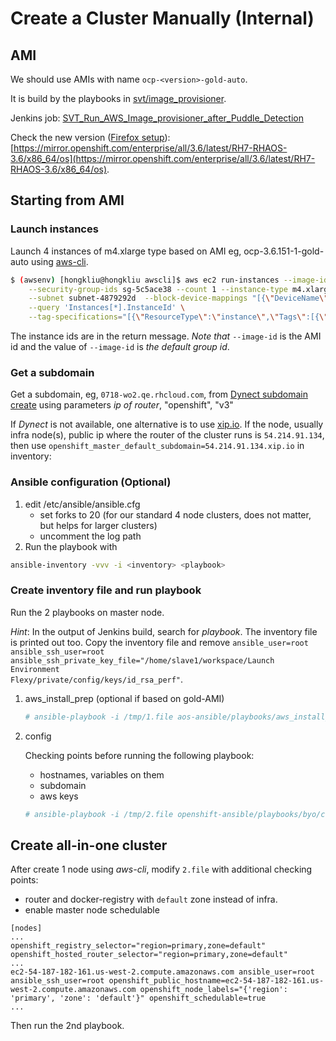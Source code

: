 # Create a Cluster Manually (Internal)

## AMI
We should use AMIs with name <code>ocp-\<version\>-gold-auto</code>.

It is build by the playbooks in [svt/image_provisioner](https://github.com/openshift/svt/tree/master/image_provisioner). 

Jenkins job: [SVT_Run_AWS_Image_provisioner_after_Puddle_Detection](https://openshift-qe-jenkins.rhev-ci-vms.eng.rdu2.redhat.com/view/System%20Verification%20Test/job/SVT_Run_AWS_Image_provisioner_after_Puddle_Detection/)

Check the new version ([Firefox setup](https://engineering.redhat.com/trac/Libra/wiki/Libra%20Repository)): [https://mirror.openshift.com/enterprise/all/3.6/latest/RH7-RHAOS-3.6/x86_64/os](https://mirror.openshift.com/enterprise/all/3.6/latest/RH7-RHAOS-3.6/x86_64/os).

## Starting from AMI

### Launch instances
Launch 4 instances of m4.xlarge type based on AMI eg, ocp-3.6.151-1-gold-auto using [aws-cli](ec2.md).

```sh
$ (awsenv) [hongkliu@hongkliu awscli]$ aws ec2 run-instances --image-id ami-7b26c103 \
    --security-group-ids sg-5c5ace38 --count 1 --instance-type m4.xlarge --key-name id_rsa_perf \
    --subnet subnet-4879292d  --block-device-mappings "[{\"DeviceName\":\"/dev/sdb\", \"Ebs\":{\"VolumeSize\": 60}}]" \
    --query 'Instances[*].InstanceId' \
    --tag-specifications="[{\"ResourceType\":\"instance\",\"Tags\":[{\"Key\":\"Name\",\"Value\":\"qe-hongkliu-test\"}]}]"
```

The instance ids are in the return message. *Note that* <code>--image-id</code> is the AMI id and the value of <code>--image-id</code> is _the default group id_.

### Get a subdomain
Get a subdomain, eg, <code>0718-wo2.qe.rhcloud.com</code>, from [Dynect subdomain create](https://openshift-qe-jenkins.rhev-ci-vms.eng.rdu2.redhat.com/job/Dynect%20subdomain%20create/253/console) using parameters *ip of router*, "openshift", "v3"

If _Dynect_ is not available, one alternative is to use [xip.io](http://xip.io/). If the node, usually infra node(s), public ip where the router of the cluster runs is <code>54.214.91.134</code>, then use <code>openshift_master_default_subdomain=54.214.91.134.xip.io</code> in inventory:

### Ansible configuration (Optional)

1. edit /etc/ansible/ansible.cfg
     - set forks to 20 (for our standard 4 node clusters, does not matter, but helps for larger clusters)
     - uncomment the log path
2. Run the playbook with 

  ```sh
  ansible-inventory -vvv -i <inventory> <playbook>
  ```

### Create inventory file and run playbook
Run the 2 playbooks on master node. 

_Hint_: In the output of Jenkins build, search for *playbook*. The inventory file is printed out too. Copy the inventory file and remove <code>ansible_user=root ansible_ssh_user=root ansible_ssh_private_key_file="/home/slave1/workspace/Launch Environment Flexy/private/config/keys/id_rsa_perf"</code>.

1. aws_install_prep (optional if based on gold-AMI)

    ```sh
    # ansible-playbook -i /tmp/1.file aos-ansible/playbooks/aws_install_prep.yml
    ```

2. config

    Checking points before running the following playbook:

    * hostnames, variables on them
    * subdomain
    * aws keys

    ```sh
    # ansible-playbook -i /tmp/2.file openshift-ansible/playbooks/byo/config.yml
    ```

## Create all-in-one cluster

After create 1 node using _aws-cli_, modify <code>2.file</code> with additional checking points:

* router and docker-registry with <code>default</code> zone instead of infra.
* enable master node schedulable

```
[nodes]
...
openshift_registry_selector="region=primary,zone=default"
openshift_hosted_router_selector="region=primary,zone=default"
...
ec2-54-187-182-161.us-west-2.compute.amazonaws.com ansible_user=root ansible_ssh_user=root openshift_public_hostname=ec2-54-187-182-161.us-west-2.compute.amazonaws.com openshift_node_labels="{'region': 'primary', 'zone': 'default'}" openshift_schedulable=true
...
```
Then run the 2nd playbook.
